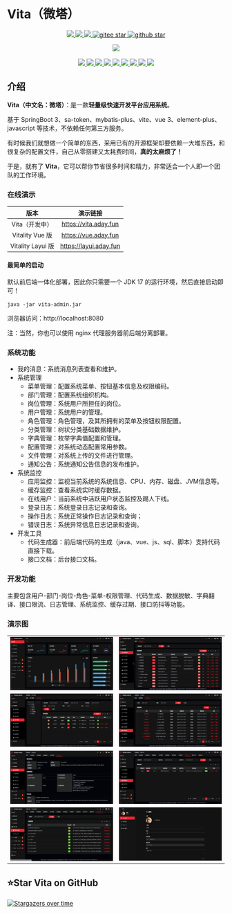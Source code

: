 # Vita（微塔）

<p align="center">	
	<a target="_blank" href="https://search.maven.org/search?q=g:%22com.github.mengweijin%22%20AND%20a:%22vita-parent%22">
		<img src="https://img.shields.io/maven-central/v/com.github.mengweijin/vita-parent" />
	</a>
	<a target="_blank" href="https://github.com/mengweijin/vita/blob/master/LICENSE">
		<img src="https://img.shields.io/badge/license-Apache2.0-blue.svg" />
	</a>
	<a target="_blank" href="https://www.oracle.com/technetwork/java/javase/downloads/index.html">
		<img src="https://img.shields.io/badge/JDK-17-green.svg" />
	</a>
	<a target="_blank" href="https://gitee.com/mengweijin/vita/stargazers">
		<img src="https://gitee.com/mengweijin/vita/badge/star.svg?theme=dark" alt='gitee star'/>
	</a>
	<a target="_blank" href='https://github.com/mengweijin/vita'>
		<img src="https://img.shields.io/github/stars/mengweijin/vita.svg?style=social" alt="github star"/>
	</a>
</p>

<p align="center">
    <a target="_blank" href="https://sonarcloud.io/summary/overall?id=mengweijin_vita&branch=master">
		<img src="https://sonarcloud.io/api/project_badges/quality_gate?project=mengweijin_vita&branch=master" />
	</a>
</p>

<p align="center">
	<a target="_blank" href="https://sonarcloud.io/summary/overall?id=mengweijin_vita&branch=master">
		<img src="https://sonarcloud.io/api/project_badges/measure?project=mengweijin_vita&metric=alert_status&branch=master" />
	</a>
    <a target="_blank" href="https://sonarcloud.io/summary/overall?id=mengweijin_vita&branch=master">
		<img src="https://sonarcloud.io/api/project_badges/measure?project=mengweijin_vita&metric=reliability_rating&branch=master" />
	</a>
    <a target="_blank" href="https://sonarcloud.io/summary/overall?id=mengweijin_vita&branch=master">
		<img src="https://sonarcloud.io/api/project_badges/measure?project=mengweijin_vita&metric=security_rating&branch=master" />
	</a>
    <a target="_blank" href="https://sonarcloud.io/summary/overall?id=mengweijin_vita&branch=master">
		<img src="https://sonarcloud.io/api/project_badges/measure?project=mengweijin_vita&metric=sqale_rating&branch=master" />
	</a>
    <a target="_blank" href="https://sonarcloud.io/summary/overall?id=mengweijin_vita&branch=master">
		<img src="https://sonarcloud.io/api/project_badges/measure?project=mengweijin_vita&metric=vulnerabilities&branch=master" />
	</a>
    <a target="_blank" href="https://sonarcloud.io/summary/overall?id=mengweijin_vita&branch=master">
		<img src="https://sonarcloud.io/api/project_badges/measure?project=mengweijin_vita&metric=bugs&branch=master" />
	</a>
    <a target="_blank" href="https://sonarcloud.io/summary/overall?id=mengweijin_vita&branch=master">
		<img src="https://sonarcloud.io/api/project_badges/measure?project=mengweijin_vita&metric=ncloc&branch=master" />
	</a>
    <a target="_blank" href="https://sonarcloud.io/summary/overall?id=mengweijin_vita&branch=master">
		<img src="https://sonarcloud.io/api/project_badges/measure?project=mengweijin_vita&metric=duplicated_lines_density&branch=master" />
	</a>
    <a target="_blank" href="https://sonarcloud.io/summary/overall?id=mengweijin_vita&branch=master">
		<img src="https://sonarcloud.io/api/project_badges/measure?project=mengweijin_vita&metric=code_smells&branch=master" />
	</a>
</p>

## 介绍

**Vita（中文名：微塔）**：是一款**轻量级快速开发平台应用系统**。

基于 SpringBoot 3、sa-token、mybatis-plus、vite、vue 3、element-plus、javascript 等技术，不依赖任何第三方服务。

有时候我们就想做一个简单的东西，采用已有的开源框架却要依赖一大堆东西，和很复杂的配置文件，自己从零搭建又太耗费时间，**真的太麻烦了！**

于是，就有了 **Vita**，它可以帮你节省很多时间和精力，非常适合一个人即一个团队的工作环境。

### 在线演示
|        版本        |          演示链接          |
|:----------------:|:----------------------:|
|    Vita（开发中）     | https://vita.aday.fun  |
|  Vitality Vue 版  |  https://vue.aday.fun  |
| Vitality Layui 版 | https://layui.aday.fun |

#### 最简单的启动

默认前后端一体化部署，因此你只需要一个 JDK 17 的运行环境，然后直接启动即可！

```shell
java -jar vita-admin.jar
```

浏览器访问：http://localhost:8080

注：当然，你也可以使用 nginx 代理服务器前后端分离部署。

### 系统功能

- 我的消息：系统消息列表查看和维护。
- 系统管理
  - 菜单管理：配置系统菜单、按钮基本信息及权限编码。
  - 部门管理：配置系统组织机构。
  - 岗位管理：系统用户所担任的岗位。
  - 用户管理：系统用户的管理。
  - 角色管理：角色管理，及其所拥有的菜单及按钮权限配置。
  - 分类管理：树状分类基础数据维护。
  - 字典管理：枚举字典值配置和管理。
  - 配置管理：对系统动态配置常用参数。
  - 文件管理：对系统上传的文件进行管理。
  - 通知公告：系统通知公告信息的发布维护。
- 系统监控 
  - 应用监控：监视当前系统的系统信息、CPU、内存、磁盘、JVM信息等。
  - 缓存监控：查看系统实时缓存数据。
  - 在线用户：当前系统中活跃用户状态监控及踢人下线。
  - 登录日志：系统登录日志记录和查询。
  - 操作日志：系统正常操作日志记录和查询；
  - 错误日志：系统异常信息日志记录和查询。
- 开发工具
  - 代码生成器：前后端代码的生成（java、vue、js、sql、脚本）支持代码直接下载。
  - 接口文档：后台接口文档。

### 开发功能

主要包含用户-部门-岗位-角色-菜单-权限管理、代码生成、数据脱敏、字典翻译、接口限流、日志管理、系统监控、缓存过期、接口防抖等功能。

### 演示图
|                                    |                                    |    
|-----------------------------------:|:-----------------------------------|
| ![image](docs/readme/images/1.png) | ![image](docs/readme/images/2.png) | 
| ![image](docs/readme/images/3.png) | ![image](docs/readme/images/4.png) | 
| ![image](docs/readme/images/5.png) | ![image](docs/readme/images/6.png) | 
| ![image](docs/readme/images/7.png) | ![image](docs/readme/images/8.png) |

## ⭐Star Vita on GitHub

[![Stargazers over time](https://starchart.cc/mengweijin/vita.svg)](https://starchart.cc/mengweijin/vita)
